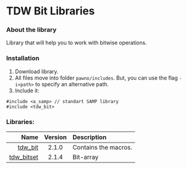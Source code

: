 # TDW Bit Libraries

### About the library
Library that will help you to work with bitwise operations.

### Installation
1. Download library.
2. All files move into folder `pawno/includes`. But, you can use the flag `-i<path>` to specify an alternative path.
3. Include it:
```PAWN
#include <a_samp> // standart SAMP library
#include <tdw_bit>
```

### Libraries:
| Name     | Version | Description |
|---------:|:-------:|:------------|
| [tdw_bit](https://github.com/TDW-org/samp-include-bit/blob/master/tdw_bit.inc)       | 2.1.0 | Contains the macros. |
| [tdw_bitset](https://github.com/TDW-org/samp-include-bit/blob/master/tdw_bitset.inc) | 2.1.4 | Bit-array |

